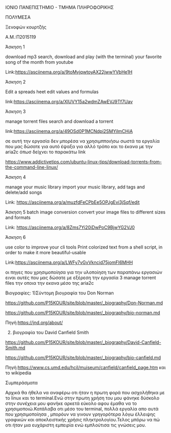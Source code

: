 ΙΟΝΙΟ ΠΑΝΕΠΙΣΤΗΜΙΟ - ΤΜΗΜΑ ΠΛΗΡΟΦΟΡΙΚΗΣ

ΠΟΛΥΜΕΣΑ

Ξενοφών κουρτζής

Α.Μ.:Π2015119

Άσκηση 1

download mp3	search, download and play (with the terminal) your favorite song of the month from youtube
 
 Link:https://asciinema.org/a/9toMvjqwtoyAX22jwwYVbHe1H
 
 Άσκηση 2

 Edit a spreads heet	edit values and formulas

link:https://asciinema.org/a/XlUVY15a2wdmZAwEVJ9Tf7Uav
 
 Άσκηση 3

manage torrent files	search and download a torrent

link:https://asciinema.org/a/49OSd0P1MCNdpi2SMYilmCHiA

σε αυτή την εργασία δεν μπορέσα να χρησιμπποιήσω σωστά τα εργαλία που μας δώσατε για αυτό έψαξα για αλλό τρόπο και το έκανα με την aria2c όπωσ δείχνει το παρακάτω link  

https://www.addictivetips.com/ubuntu-linux-tips/download-torrents-from-the-command-line-linux/


Άσκηση 4
  
  manage your music library	import your music library, add tags and delete/add songs
  
  Link: https://asciinema.org/a/muzfdFeCPbEe5OPJgEvi3jSqf/edit
 
 Άσκηση 5
 batch image conversion	convert your image files to different sizes and formats
  
  Link: https://asciinema.org/a/8Zms7Yi20iDwPoC9BjwYG2VJ0

Άσκηση 6
 
 use color to improve your cli tools Print colorized text from a shell script, in order to make it more beautiful-usable
 
  Link:https://asciinema.org/a/LWFy7vGvVkncid75jomFI6MHH
  
  οι πηγες που  χρησιμοποίησα για την υλοποίηση των παραπάνω εργασιών ειναι αυτές που μας δώσατε με εξέρεση την εργασία 3  manage torrent files την οποια την εκανα μέσο της aria2c 
   
   Βιογραφίες:
   1)Σύντομη βιογραφία του Don Norman
   
   https://github.com/P15KOUR/site/blob/master/_biography/Don-Norman.md
  
  https://github.com/P15KOUR/site/blob/master/_biography/bio-norman.md
  
  Πηγή:https://jnd.org/about/
  
  2) βιογραφία του David Canfield Smith
  
  https://github.com/P15KOUR/site/blob/master/_biography/David-Canfield-Smith.md
 
   https://github.com/P15KOUR/site/blob/master/_biography/bio-canfield.md
  
   Πηγή:https://www.cs.umd.edu/hcil/muiseum/canfield/canfield_page.htm και το wikipedia 
   
   
   Συμπεράσματα 
   
   Αρχικά θα ήθελα να αναφέρω οτι ήταν η πρωτη φορά που ασχολήθηκα με το linux και το terminal.Ενώ στην πρωτη χρήση του μου φάνηκε δύσκολο στην συνέχεια μου φανήκε αρκετά εύκολο 
   αφου έμαθα να το χρησιμοποιώ.Κατάλαβα οτι μέσο του terminal, πολλά  εργαλία απο αυτά που χρησιμοποίησα , μπορόυν να γινουν  γρηγορότερα λόγω έλλειψης  γραφικών και αποκλειστικής
   χρήσις πληκτρολογίου.Τελος μπόρω να πώ οτι ήταν μια ευχάριστη εμπειρία ενώ εμπλούτισα τις  γνώσεις μου.
   
   
   
  
 
